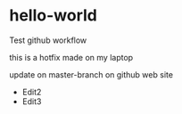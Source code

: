 # hello-world
Test github workflow

this is a hotfix made on my laptop

update on master-branch on github web site


* Edit2
* Edit3

